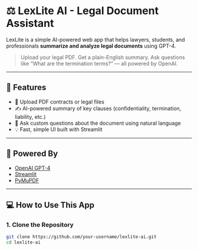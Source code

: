 # ⚖️ LexLite AI - Legal Document Assistant

LexLite is a simple AI-powered web app that helps lawyers, students, and professionals **summarize and analyze legal documents** using GPT-4.

> Upload your legal PDF. Get a plain-English summary. Ask questions like “What are the termination terms?” — all powered by OpenAI.

---

## 🚀 Features

- 📂 Upload PDF contracts or legal files
- ✍️ AI-powered summary of key clauses (confidentiality, termination, liability, etc.)
- 🤖 Ask custom questions about the document using natural language
- 💡 Fast, simple UI built with Streamlit

---

## 🧠 Powered By

- [OpenAI GPT-4](https://openai.com)
- [Streamlit](https://streamlit.io)
- [PyMuPDF](https://pymupdf.readthedocs.io/)

---

## 💻 How to Use This App

### 1. Clone the Repository

```bash
git clone https://github.com/your-username/lexlite-ai.git
cd lexlite-ai
